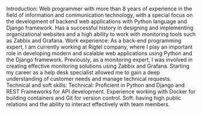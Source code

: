 Introduction:
Web programmer with more than 8 years of experience in the field of information and communication technology, with a special focus on the development of backend web applications with Python language and Django framework. Has a successful history in designing and implementing organizational websites and a high ability to work with monitoring tools such as Zabbix and Grafana.
Work experience:
 As a back-end programming expert, I am currently working at Rigtel company, where I play an important role in developing modern and scalable web applications using Python and the Django framework. Previously, as a monitoring expert, I was involved in creating effective monitoring solutions using Zabbix and Grafana. Starting my career as a help desk specialist allowed me to gain a deep understanding of customer needs and manage technical requests.
Technical and soft skills:
 Technical: Proficient in Python and Django and REST Frameworks for API development. Experience working with Docker for building containers and Git for version control. 
Soft: having high public relations and the ability to interact effectively with team members.
